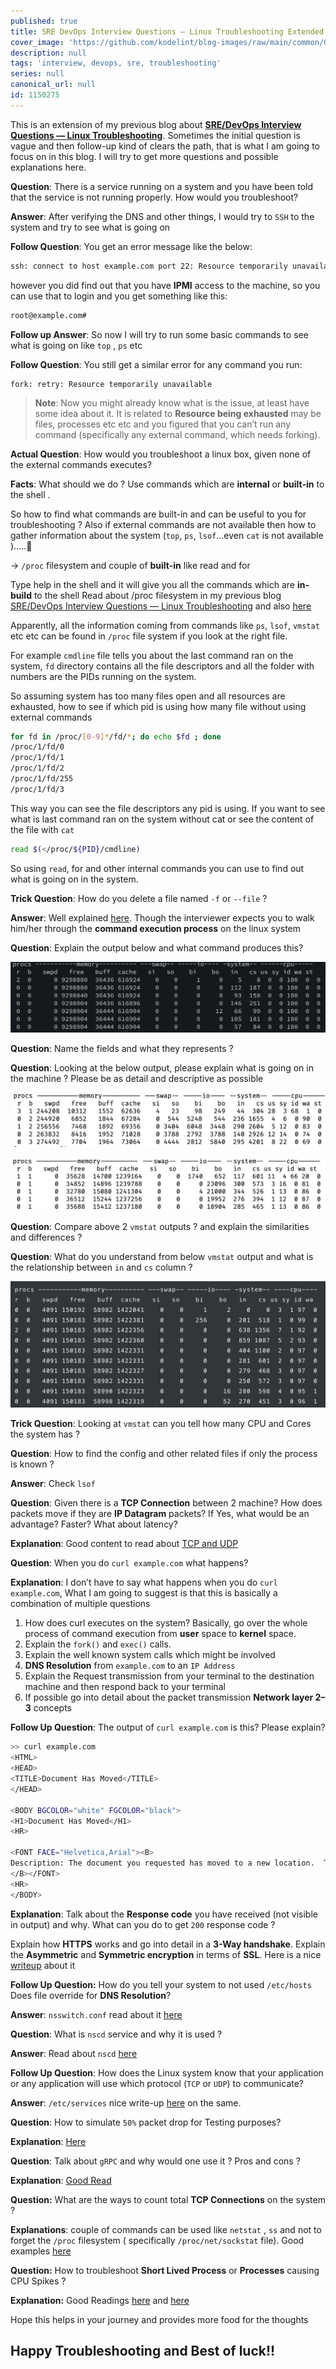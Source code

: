 ```yaml
---
published: true
title: SRE DevOps Interview Questions — Linux Troubleshooting Extended
cover_image: 'https://github.com/kodelint/blog-images/raw/main/common/02-interview-01.jpeg?auto=compress'
description: null
tags: 'interview, devops, sre, troubleshooting'
series: null
canonical_url: null
id: 1150275
---
```


This is an extension of my previous blog about **[SRE/DevOps Interview Questions — Linux Troubleshooting](https://awstip.com/sre-devops-interview-questions-linux-troubleshooting-1b8ffe82c16)**. Sometimes the initial question is vague and then follow-up kind of clears the path, that is what I am going to focus on in this blog. I will try to get more questions and possible explanations here.

**Question**: There is a service running on a system and you have been told that the service is not running properly. How would you troubleshoot?

**Answer**: After verifying the DNS and other things, I would try to `SSH` to the system and try to see what is going on

**Follow Question**: You get an error message like the below:
```bash
ssh: connect to host example.com port 22: Resource temporarily unavailable
```

however you did find out that you have **IPMI** access to the machine, so you can use that to login and you get something like this:
```bash
root@example.com#
```

**Follow up Answer**: So now I will try to run some basic commands to see what is going on like `top` , `ps` etc

**Follow Question**: You still get a similar error for any command you run:
```
fork: retry: Resource temporarily unavailable
```
>  **Note**: Now you might already know what is the issue, at least have some idea about it. It is related to **Resource being exhausted** may be files, processes etc etc and you figured that you can’t run any command (specifically any external command, which needs forking).

**Actual Question**: How would you troubleshoot a linux box, given none of the external commands executes?

**Facts**: What should we do ? Use commands which are **internal** or **built-in** to the shell .

So how to find what commands are built-in and can be useful to you for troubleshooting ? Also if external commands are not available then how to gather information about the system (`top`, `ps`, `lsof`…even `cat` is not available )…..🤔

→ `/proc` filesystem and couple of **built-in** like read and for
>  
Type help in the shell and it will give you all the commands which are **in-build** to the shell
Read about /proc filesystem in my previous blog [SRE/DevOps Interview Questions — Linux Troubleshooting](https://awstip.com/sre-devops-interview-questions-linux-troubleshooting-1b8ffe82c16) and also [here](https://www.kernel.org/doc/html/latest/filesystems/proc.html)

Apparently, all the information coming from commands like `ps`, `lsof`, `vmstat` etc etc can be found in `/proc` file system if you look at the right file.

For example `cmdline` file tells you about the last command ran on the system, `fd` directory contains all the file descriptors and all the folder with numbers are the PIDs running on the system.

So assuming system has too many files open and all resources are exhausted, how to see if which pid is using how many file without using external commands
```bash
for fd in /proc/[0-9]*/fd/*; do echo $fd ; done
/proc/1/fd/0
/proc/1/fd/1
/proc/1/fd/2
/proc/1/fd/255
/proc/1/fd/3
```

This way you can see the file descriptors any pid is using. If you want to see what is last command ran on the system without cat or see the content of the file with `cat`
```bash
read $(</proc/${PID}/cmdline)
```
So using `read`, for and other internal commands you can use to find out what is going on in the system.

**Trick Question**: How do you delete a file named `-f` or `--file` ?

**Answer**: Well explained [here](https://www.cyberciti.biz/faq/unix-linux-remove-strange-names-files/). Though the interviewer expects you to walk him/her through the **command execution process** on the linux system

**Question**: Explain the output below and what command produces this?

![](https://github.com/kodelint/blog-images/raw/main/common/02-interview-02.png)

**Question**: Name the fields and what they represents ?

**Question**: Looking at the below output, please explain what is going on in the machine ? Please be as detail and descriptive as possible

![](https://github.com/kodelint/blog-images/raw/main/common/02-interview-03.png)

![](https://github.com/kodelint/blog-images/raw/main/common/02-interview-04.png)

**Question**: Compare above 2 `vmstat` outputs ? and explain the similarities and differences ?

**Question**: What do you understand from below `vmstat` output and what is the relationship between `in` and `cs` column ?

![](https://github.com/kodelint/blog-images/raw/main/common/02-interview-05.png)

**Trick Question**: Looking at `vmstat` can you tell how many CPU and Cores the system has ?

**Question**: How to find the config and other related files if only the process is known ?

**Answer**: Check `lsof`

**Question**: Given there is a **TCP Connection** between 2 machine? How does packets move if they are **IP Datagram** packets? If Yes, what would be an advantage? Faster? What about latency?

**Explanation**: Good content to read about [TCP and UDP](https://www.guru99.com/tcp-vs-udp-understanding-the-difference.html)

**Question**: When you do `curl example.com` what happens?

**Explanation**: I don’t have to say what happens when you do `curl example.com`, What I am going to suggest is that this is basically a combination of multiple questions
>
 1. How does curl executes on the system? Basically, go over the whole process of command execution from **user** space to **kernel** space.
 2. Explain the `fork()` and `exec()` calls.
 3. Explain the well known system calls which might be involved
 4. **DNS Resolution** from `example.com` to an `IP Address`
 5. Explain the Request transmission from your terminal to the destination machine and then respond back to your terminal
 6. If possible go into detail about the packet transmission **Network layer 2–3** concepts

**Follow Up Question**: The output of `curl example.com` is this? Please explain?
```bash
>> curl example.com
<HTML>
<HEAD>
<TITLE>Document Has Moved</TITLE>
</HEAD>

<BODY BGCOLOR="white" FGCOLOR="black">
<H1>Document Has Moved</H1>
<HR>

<FONT FACE="Helvetica,Arial"><B>
Description: The document you requested has moved to a new location.  The new location is "https://www.example.com".
</B></FONT>
<HR>
</BODY>
```
**Explanation**: Talk about the **Response code** you have received (not visible in output) and why. What can you do to get `200` response code ?

Explain how **HTTPS** works and go into detail in a **3-Way handshake**. Explain the **Asymmetric** and **Symmetric encryption** in terms of **SSL**. Here is a nice [writeup](https://www.digicert.com/faq/ssl-cryptography.htm) about it

**Follow Up Question:** How do you tell your system to not used `/etc/hosts` Does file override for **DNS Resolution**?

**Answer**: `nsswitch.conf` read about it [here](https://www.techtarget.com/searchitchannel/feature/Using-nsswitchconf-to-find-Linux-system-information)

**Question**: What is `nscd` service and why it is used ?

**Answer**: Read about `nscd` [here](https://www.thegeekdiary.com/linux-os-service-nscd/#:~:text=This%20is%20the%20Name%20Service,such%20as%20NIS%20or%20LDAP.)

**Follow Up Question**: How does the Linux system know that your application or any application will use which protocol (`TCP` or `UDP`) to communicate?

**Answer**: `/etc/services` nice write-up [here](https://breanneboland.com/blog/2019/02/22/etc-services-is-made-of-ports-and-people/) on the same.

**Question**: How to simulate `50%` packet drop for Testing purposes?

**Explanation**: [Here](https://www.pico.net/kb/how-can-i-simulate-delayed-and-dropped-packets-in-linux/)

**Question**: Talk about `gRPC` and why would one use it ? Pros and cons ?

**Explanation**: [Good Read](https://blog.dreamfactory.com/grpc-vs-rest-how-does-grpc-compare-with-traditional-rest-apis/#:~:text=%E2%80%9CgRPC%20is%20roughly%207%20times,HTTP%2F2%20by%20gRPC.%E2%80%9D)

**Question:** What are the ways to count total **TCP Connections** on the system ?

**Explanations**: couple of commands can be used like `netstat` , `ss` and not to forget the `/proc` filesystem ( specifically `/proc/net/sockstat` file). Good examples [here](https://sleeplessbeastie.eu/2019/08/07/how-to-count-tcp-connections/#:~:text=Use%20netstat%20%2C%20ss%20or%20files,filesystem%20to%20count%20TCP%20connections.)

**Question:** How to troubleshoot **Short Lived Process** or **Processes** causing CPU Spikes ?

**Explanation:** Good Readings [here](https://www.brendangregg.com/blog/2014-07-28/execsnoop-for-linux.html) and [here](https://tanelpoder.com/posts/high-system-load-low-cpu-utilization-on-linux/)

Hope this helps in your journey and provides more food for the thoughts

## **Happy Troubleshooting and Best of luck!!**
